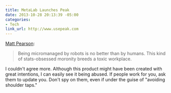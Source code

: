 ```yaml
---
title: MetaLab Launches Peak
date: 2013-10-28 20:13:39 -05:00
categories:
- Tech
link_url: http://www.usepeak.com
---
```


[Matt Pearson](https://twitter.com/matro/status/394982616132517889):

>Being micromanaged by robots is no better than by humans. This kind of stats-obsessed moronity breeds a toxic workplace.

I couldn't agree more. Although this product might have been created with great intentions, I can easily see it being abused. If people work for you, ask them to update you. Don't spy on them, even if under the guise of "avoiding shoulder taps."
